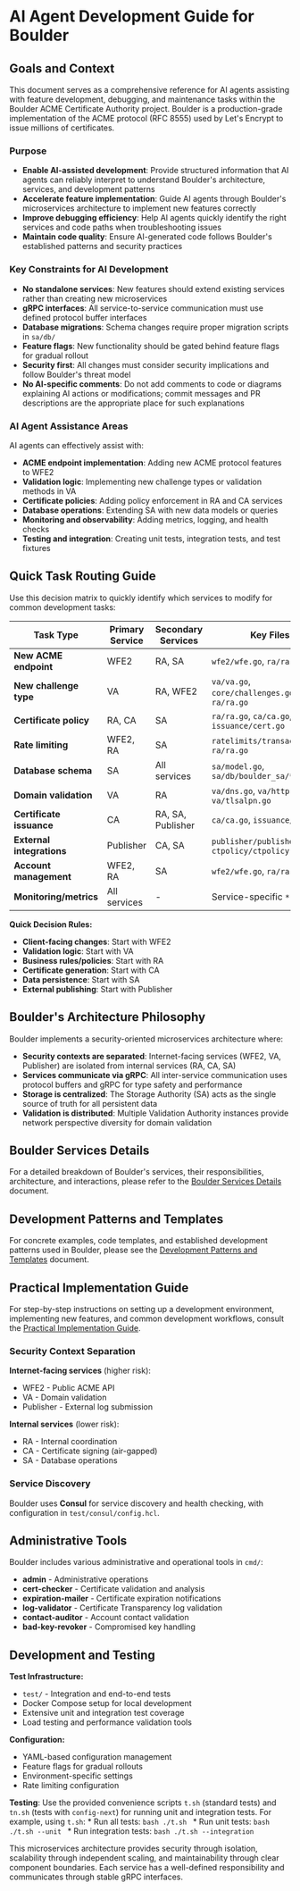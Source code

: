 # AI Agent Development Guide for Boulder

## Goals and Context

This document serves as a comprehensive reference for AI agents assisting with feature development, debugging, and maintenance tasks within the Boulder ACME Certificate Authority project. Boulder is a production-grade implementation of the ACME protocol (RFC 8555) used by Let's Encrypt to issue millions of certificates.

### Purpose

- **Enable AI-assisted development**: Provide structured information that AI agents can reliably interpret to understand Boulder's architecture, services, and development patterns
- **Accelerate feature implementation**: Guide AI agents through Boulder's microservices architecture to implement new features correctly
- **Improve debugging efficiency**: Help AI agents quickly identify the right services and code paths when troubleshooting issues
- **Maintain code quality**: Ensure AI-generated code follows Boulder's established patterns and security practices

### Key Constraints for AI Development

- **No standalone services**: New features should extend existing services rather than creating new microservices
- **gRPC interfaces**: All service-to-service communication must use defined protocol buffer interfaces
- **Database migrations**: Schema changes require proper migration scripts in `sa/db/`
- **Feature flags**: New functionality should be gated behind feature flags for gradual rollout
- **Security first**: All changes must consider security implications and follow Boulder's threat model
- **No AI-specific comments**: Do not add comments to code or diagrams explaining AI actions or modifications; commit messages and PR descriptions are the appropriate place for such explanations

### AI Agent Assistance Areas

AI agents can effectively assist with:

- **ACME endpoint implementation**: Adding new ACME protocol features to WFE2
- **Validation logic**: Implementing new challenge types or validation methods in VA
- **Certificate policies**: Adding policy enforcement in RA and CA services
- **Database operations**: Extending SA with new data models or queries
- **Monitoring and observability**: Adding metrics, logging, and health checks
- **Testing and integration**: Creating unit tests, integration tests, and test fixtures

## Quick Task Routing Guide

Use this decision matrix to quickly identify which services to modify for common development tasks:

| Task Type | Primary Service | Secondary Services | Key Files | Configuration |
|-----------|----------------|-------------------|-----------|---------------|
| **New ACME endpoint** | WFE2 | RA, SA | `wfe2/wfe.go`, `ra/ra.go` | `test/config/wfe2.json` |
| **New challenge type** | VA | RA, WFE2 | `va/va.go`, `core/challenges.go`, `ra/ra.go` | `test/config/va.json` |
| **Certificate policy** | RA, CA | SA | `ra/ra.go`, `ca/ca.go`, `issuance/cert.go` | `test/config/ra.json`, `test/config/ca.json` |
| **Rate limiting** | WFE2, RA | SA | `ratelimits/transaction.go`, `ra/ra.go` | `test/config/wfe2-ratelimit-*.yml` |
| **Database schema** | SA | All services | `sa/model.go`, `sa/db/boulder_sa/*.sql` | `test/config/sa.json` |
| **Domain validation** | VA | RA | `va/dns.go`, `va/http.go`, `va/tlsalpn.go` | `test/config/va.json` |
| **Certificate issuance** | CA | RA, SA, Publisher | `ca/ca.go`, `issuance/cert.go` | `test/config/ca.json` |
| **External integrations** | Publisher | CA, SA | `publisher/publisher.go`, `ctpolicy/ctpolicy.go` | `test/config/publisher.json` |
| **Account management** | WFE2, RA | SA | `wfe2/wfe.go`, `ra/ra.go` | `test/config/wfe2.json` |
| **Monitoring/metrics** | All services | - | Service-specific `*.go` files | Service-specific config files |

**Quick Decision Rules:**
- **Client-facing changes**: Start with WFE2
- **Validation logic**: Start with VA
- **Business rules/policies**: Start with RA
- **Certificate generation**: Start with CA
- **Data persistence**: Start with SA
- **External publishing**: Start with Publisher

## Boulder's Architecture Philosophy

Boulder implements a security-oriented microservices architecture where:

- **Security contexts are separated**: Internet-facing services (WFE2, VA, Publisher) are isolated from internal services (RA, CA, SA)
- **Services communicate via gRPC**: All inter-service communication uses protocol buffers and gRPC for type safety and performance
- **Storage is centralized**: The Storage Authority (SA) acts as the single source of truth for all persistent data
- **Validation is distributed**: Multiple Validation Authority instances provide network perspective diversity for domain validation

## Boulder Services Details

For a detailed breakdown of Boulder's services, their responsibilities, architecture, and interactions, please refer to the [Boulder Services Details](./SERVICES_DETAILS.md) document.

## Development Patterns and Templates

For concrete examples, code templates, and established development patterns used in Boulder, please see the [Development Patterns and Templates](./DEVELOPMENT_PATTERNS.md) document.

## Practical Implementation Guide

For step-by-step instructions on setting up a development environment, implementing new features, and common development workflows, consult the [Practical Implementation Guide](./PRACTICAL_IMPLEMENTATION_GUIDE.md).

### Security Context Separation

**Internet-facing services** (higher risk):

- WFE2 - Public ACME API
- VA - Domain validation
- Publisher - External log submission

**Internal services** (lower risk):

- RA - Internal coordination
- CA - Certificate signing (air-gapped)
- SA - Database operations

### Service Discovery

Boulder uses **Consul** for service discovery and health checking, with configuration in `test/consul/config.hcl`.

## Administrative Tools

Boulder includes various administrative and operational tools in `cmd/`:

- **admin** - Administrative operations
- **cert-checker** - Certificate validation and analysis
- **expiration-mailer** - Certificate expiration notifications
- **log-validator** - Certificate Transparency log validation
- **contact-auditor** - Account contact validation
- **bad-key-revoker** - Compromised key handling

## Development and Testing

**Test Infrastructure:**

- `test/` - Integration and end-to-end tests
- Docker Compose setup for local development
- Extensive unit and integration test coverage
- Load testing and performance validation tools

**Configuration:**

- YAML-based configuration management
- Feature flags for gradual rollouts
- Environment-specific settings
- Rate limiting configuration

**Testing**: Use the provided convenience scripts `t.sh` (standard tests) and `tn.sh` (tests with `config-next`) for running unit and integration tests. For example, using `t.sh`:
    *   Run all tests:
        ```bash
        ./t.sh
        ```
    *   Run unit tests:
        ```bash
        ./t.sh --unit
        ```
    *   Run integration tests:
        ```bash
        ./t.sh --integration
        ```

This microservices architecture provides security through isolation, scalability through independent scaling, and maintainability through clear component boundaries. Each service has a well-defined responsibility and communicates through stable gRPC interfaces.

